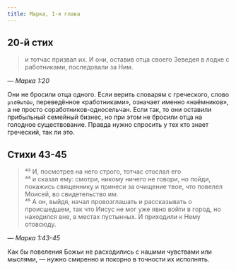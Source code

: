 ```yaml
---
title: Марка, 1-я глава
---
```


## 20-й стих

> и тотчас призвал их. И они, оставив отца своего Зеведея в лодке с работниками, последовали за Ним.

— <cite>Марка&nbsp;1:20</cite>

Они не бросили отца одного. Если верить словарям с греческого, слово `μισθωτῶν`, переведённое «работниками», означает именно «наёмников»,
а не просто соработников-односельчан. Если так, то они оставили прибыльный семейный бизнес, но при этом не бросили отца на
голодное существование. Правда нужно спросить у тех кто знает греческий, так ли это.

## Стихи 43-45

> ⁴³ И, посмотрев на него строго, тотчас отослал его  
> ⁴⁴ и сказал ему: смотри, никому ничего не говори, но пойди, покажись священнику и принеси за очищение твое,
> что повелел Моисей, во свидетельство им.  
> ⁴⁵ А он, выйдя, начал провозглашать и рассказывать о происшедшем, так что Иисус не мог уже явно войти в город,
> но находился вне, в местах пустынных. И приходили к Нему отовсюду.

— <cite>Марка&nbsp;1:43-45</cite>

Как бы повеления Божьи не расходились с нашими чувствами или мыслями, — нужно смиренно и покорно в точности их исполнять.
